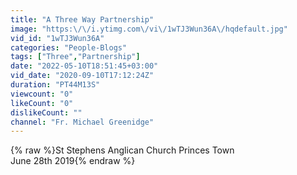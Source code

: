 ```yaml
---
title: "A Three Way Partnership"
image: "https:\/\/i.ytimg.com\/vi\/1wTJ3Wun36A\/hqdefault.jpg"
vid_id: "1wTJ3Wun36A"
categories: "People-Blogs"
tags: ["Three","Partnership"]
date: "2022-05-10T18:51:45+03:00"
vid_date: "2020-09-10T17:12:24Z"
duration: "PT44M13S"
viewcount: "0"
likeCount: "0"
dislikeCount: ""
channel: "Fr. Michael Greenidge"
---
```

{% raw %}St Stephens Anglican Church Princes Town<br />June 28th 2019{% endraw %}
